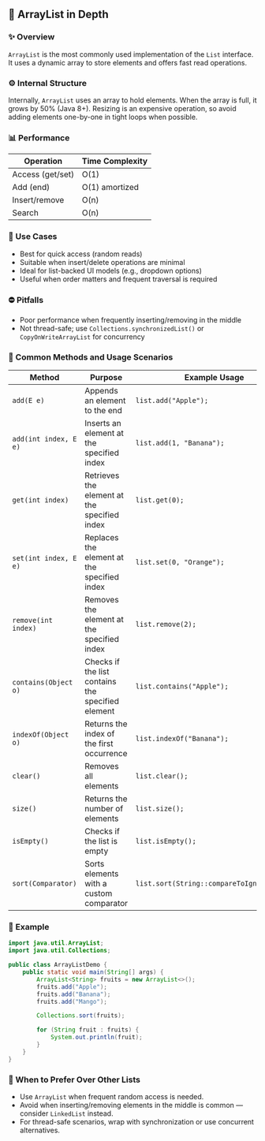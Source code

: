 ## 📘 ArrayList in Depth

### ✨ Overview

`ArrayList` is the most commonly used implementation of the `List` interface. It uses a dynamic array to store elements and offers fast read operations.

### ⚙️ Internal Structure

Internally, `ArrayList` uses an array to hold elements. When the array is full, it grows by 50% (Java 8+). Resizing is an expensive operation, so avoid adding elements one-by-one in tight loops when possible.

### 📊 Performance

| Operation        | Time Complexity |
| ---------------- | --------------- |
| Access (get/set) | O(1)            |
| Add (end)        | O(1) amortized  |
| Insert/remove    | O(n)            |
| Search           | O(n)            |

### 🛌️ Use Cases

* Best for quick access (random reads)
* Suitable when insert/delete operations are minimal
* Ideal for list-backed UI models (e.g., dropdown options)
* Useful when order matters and frequent traversal is required

### ⛔ Pitfalls

* Poor performance when frequently inserting/removing in the middle
* Not thread-safe; use `Collections.synchronizedList()` or `CopyOnWriteArrayList` for concurrency

### 🔧 Common Methods and Usage Scenarios

| Method                | Purpose                                           | Example Usage                             |
| --------------------- | ------------------------------------------------- | ----------------------------------------- |
| `add(E e)`            | Appends an element to the end                     | `list.add("Apple");`                      |
| `add(int index, E e)` | Inserts an element at the specified index         | `list.add(1, "Banana");`                  |
| `get(int index)`      | Retrieves the element at the specified index      | `list.get(0);`                            |
| `set(int index, E e)` | Replaces the element at the specified index       | `list.set(0, "Orange");`                  |
| `remove(int index)`   | Removes the element at the specified index        | `list.remove(2);`                         |
| `contains(Object o)`  | Checks if the list contains the specified element | `list.contains("Apple");`                 |
| `indexOf(Object o)`   | Returns the index of the first occurrence         | `list.indexOf("Banana");`                 |
| `clear()`             | Removes all elements                              | `list.clear();`                           |
| `size()`              | Returns the number of elements                    | `list.size();`                            |
| `isEmpty()`           | Checks if the list is empty                       | `list.isEmpty();`                         |
| `sort(Comparator)`    | Sorts elements with a custom comparator           | `list.sort(String::compareToIgnoreCase);` |

### 🔧 Example

```java
import java.util.ArrayList;
import java.util.Collections;

public class ArrayListDemo {
    public static void main(String[] args) {
        ArrayList<String> fruits = new ArrayList<>();
        fruits.add("Apple");
        fruits.add("Banana");
        fruits.add("Mango");

        Collections.sort(fruits);

        for (String fruit : fruits) {
            System.out.println(fruit);
        }
    }
}
```

### 🔄 When to Prefer Over Other Lists

* Use `ArrayList` when frequent random access is needed.
* Avoid when inserting/removing elements in the middle is common — consider `LinkedList` instead.
* For thread-safe scenarios, wrap with synchronization or use concurrent alternatives.
